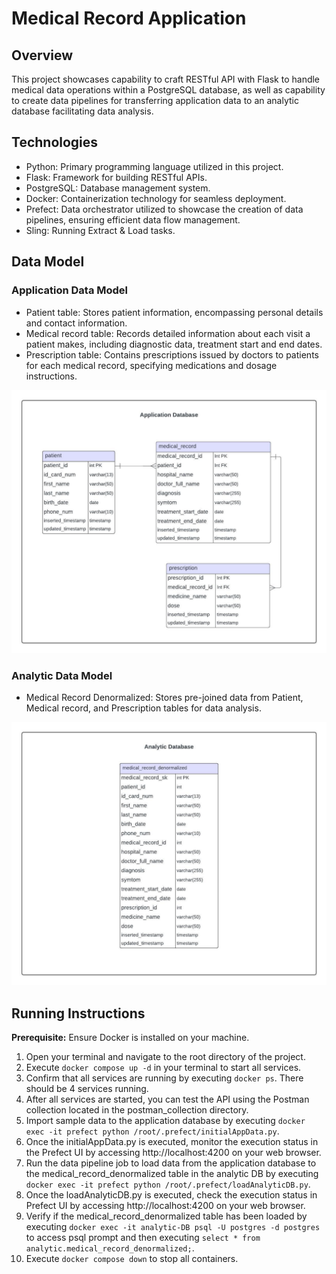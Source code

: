 # __Medical Record Application__
## __Overview__
This project showcases capability to craft RESTful API with Flask to handle medical data operations within a PostgreSQL database, as well as capability to create data pipelines for transferring application data to an analytic database facilitating data analysis.

## __Technologies__
- Python: Primary programming language utilized in this project.
- Flask: Framework for building RESTful APIs.
- PostgreSQL: Database management system.
- Docker: Containerization technology for seamless deployment.
- Prefect: Data orchestrator utilized to showcase the creation of data pipelines, ensuring efficient data flow management.
- Sling: Running Extract & Load tasks.

## __Data Model__
### __Application Data Model__
- Patient table: Stores patient information, encompassing personal details and contact information.
- Medical record table: Records detailed information about each visit a patient makes, including diagnostic data, treatment start and end dates.
- Prescription table: Contains prescriptions issued by doctors to patients for each medical record, specifying medications and dosage instructions.

![Application DB ERD](ApplicationDB_ERD.jpeg)

### __Analytic Data Model__
- Medical Record Denormalized: Stores pre-joined data from Patient, Medical record, and Prescription tables for data analysis.

![Analytic DB ERD](AnalyticDB_ERD.jpeg)

## __Running Instructions__
__Prerequisite:__ Ensure Docker is installed on your machine. 
1. Open your terminal and navigate to the root directory of the project.
2. Execute `docker compose up -d` in your terminal to start all services.
3. Confirm that all services are running by executing `docker ps`. There should be 4 services running.
4. After all services are started, you can test the API using the Postman collection located in the postman_collection directory.
5. Import sample data to the application database by executing `docker exec -it prefect python /root/.prefect/initialAppData.py`.
6. Once the initialAppData.py is executed, monitor the execution status in the Prefect UI by accessing http://localhost:4200 on your web browser.
7. Run the data pipeline job to load data from the application database to the medical_record_denormalized table in the analytic DB by executing `docker exec -it prefect python /root/.prefect/loadAnalyticDB.py`.
8. Once the loadAnalyticDB.py is executed, check the execution status in Prefect UI by accessing http://localhost:4200 on your web browser.
9. Verify if the medical_record_denormalized table has been loaded by executing `docker exec -it analytic-DB psql -U postgres -d postgres` to access psql prompt and then executing `select * from analytic.medical_record_denormalized;`.
10. Execute `docker compose down` to stop all containers.
